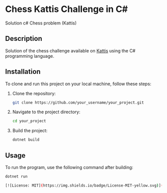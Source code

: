 
# Chess Kattis Challenge in C#
Solution c# Chess problem (Kattis)

## Description

Solution of the chess challenge available on [Kattis](https://open.kattis.com/problems/chess) using the C# programming language.

## Installation

To clone and run this project on your local machine, follow these steps:

1. Clone the repository:
    ```bash
    git clone https://github.com/your_username/your_project.git
    ```
2. Navigate to the project directory:
    ```bash
    cd your_project
    ```
3. Build the project:
    ```bash
    dotnet build
    ```

## Usage

To run the program, use the following command after building:

```bash
dotnet run

[![License: MIT](https://img.shields.io/badge/License-MIT-yellow.svg)](https://opensource.org/licenses/MIT)

